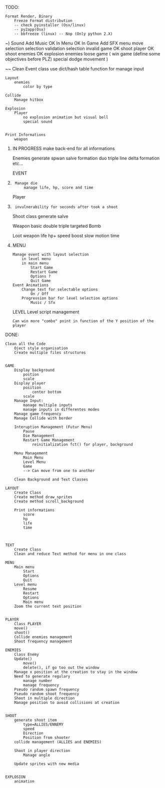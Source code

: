 
TODO:

	Format Render, Binary
		Freeze Format distribution		
		-- check pyinstaller (Osx/linux)
		-- py2app(Osx)
		-- bbfreeze (linux) -- Nop (Only python 2.X)

~)	Sound
		Add Music
OK			In Menu
OK			In Game
		Add SFX
			menu
				move selection
				selection validation
				selection invalid
			game
OK				shoot player
OK				shoot enemies
OK				explosion enemies
				loose game
				(
				win game (define some objectives before PLZ)
				special dodge movement
				)

~~	Clean Event class
		use dict/hash table function for manage input

	Layout
		enemies
			color by type

	Collide
		Manage hitbox

	Explosion
		Player
			no explosion animation but visual bell
			special sound


	Print Informations
		weapon
1) IN PROGRESS	make back-end for all informations

	Enemies
		generate spwan salve formation
			duo
			triple
			line
			delta formation
			etc...

	EVENT
4)		Manage die
			manage life, hp, score and time

	Player
2)		invulnerability for seconds after took a shoot


	Shoot class
		generate salve

	Weapon
		basic
		double
		triple
		targeted
		Bomb

	Loot
		weapon
		life
		hp+
		speed boost
		slow motion time

3)	MENU

		Manage event with layout selection
			in level menu
			in main menu
				Start Game
				Restart Game
				Options ?
				Quit Game
		Event Animations
			Change text for selectable options
				On / Off
			Progression bar for level selection options
				Music / Sfx

	LEVEL
		Level script management

		Can win more "combo" point in function of the Y position of the player

DONE:


	Clean all the Code
		Oject style organisation
		Create multiple files structures


	GAME
		Display background
			postion
			scale
		Display player
			position
				center bottom
			scale
		Manage Input:
			manage multiple inputs
			manage inputs in differentes modes
		Manage game frequency
		Manage Collide with border

		Interuption Management (Futur Menu)
			Pause
			Die Management
			Restart Game Management
				reinitialization fct() for player, background

		Menu Management
			Main Menu
			Level Menu
			Game
			--> Can move from one to another

		Clean Background and Text Classes

	LAYOUT
		Create Class
		Create method draw_sprites
		Create method scroll_background

		Print informations
			score
			hp
			life
			time



	TEXT
		Create Class
		Clean and reduce Text method for menu in one class

	MENU
		Main menu
			Start
			Options
			Quit
		Level menu
			Resume
			Restart
			Options
			Main menu
		Zoom the current text position


	PLAYER
		Class PLAYER
		move()
		shoot()
		Collide enemies management
		Shoot frequency management

	ENEMIES
		Class Enemy
		Update()
			move()
			delete(), if go too out the window
		Manage x position at the creation to stay in the window
		Need to generate regulary
			manage number
			manage frequency
		Pseudo random spawn frequency
		Pseudo random shoot frequency
		Shoot in multiple direction
		Manage position to avoid collisions at creation


	SHOOT
		generate shoot item
			type=ALLIES/ENNEMY
			speed
			Direction
			Position from shooter
		collide management (ALLIES and ENEMIES)

		Shoot in player direction
			Manage angle

		Update sprites with new media


	EXPLOSION
		animation
